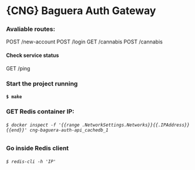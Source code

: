 # {CNG} Baguera Auth Gateway

### Avaliable routes:
POST /new-account
POST /login
GET /cannabis
POST /cannabis

#### Check service status
GET /ping

### Start the project running
#### `$ make`

### GET Redis container IP:
###### `$ docker inspect -f '{{range .NetworkSettings.Networks}}{{.IPAddress}}{{end}}' cng-baguera-auth-api_cachedb_1`

### Go inside Redis client
###### `$ redis-cli -h 'IP'`

